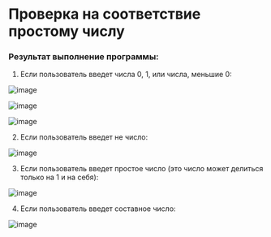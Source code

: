# Проверка на соответствие простому числу

### Результат выполнение программы:

1) Если пользователь введет числа 0, 1, или числа, меньшие 0:

![image](https://user-images.githubusercontent.com/55315647/196222806-83f82fc3-d91b-4869-a7fb-0d78d855ae9d.png)

![image](https://user-images.githubusercontent.com/55315647/196222847-465f93f2-3497-480c-8594-8d69235f42b5.png)

![image](https://user-images.githubusercontent.com/55315647/196222893-90e426a6-198d-4b53-8176-353414523bba.png)

2) Если пользователь введет не число:

![image](https://user-images.githubusercontent.com/55315647/196222996-3ffe88d7-895e-4421-9c4f-c3a4864f461b.png)

3) Если пользователь введет простое число (это число может делиться только на 1 и на себя):

![image](https://user-images.githubusercontent.com/55315647/196223177-9c12f1dc-6ded-48b3-9fc5-9dda6abdec4d.png)

4) Если пользователь введет составное число:

![image](https://user-images.githubusercontent.com/55315647/196223313-6516bdba-720b-4105-b6c1-c60a8c6938fe.png)
